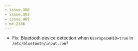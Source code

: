 ```yaml
---
- issue.388
- issue.393
- issue.489
- mr.2336
---
```

- Fix: Bluetooth device detection when `UserspaceHID=true` in `/etc/bluetooth/input.conf`
